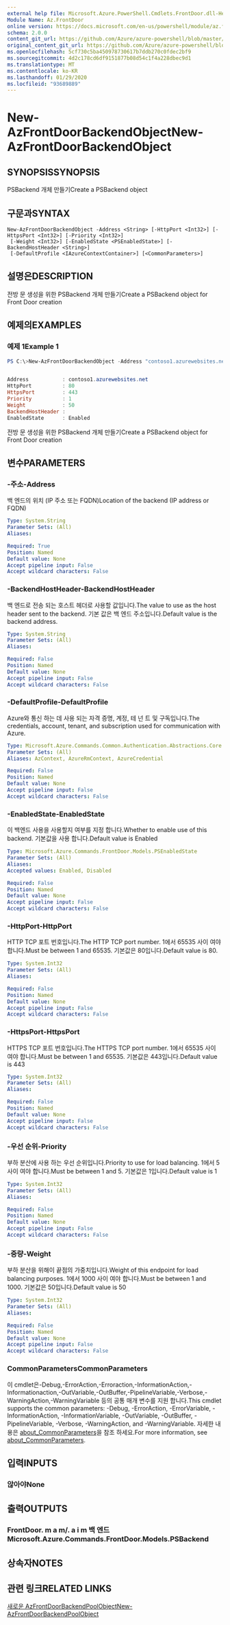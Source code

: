 ```yaml
---
external help file: Microsoft.Azure.PowerShell.Cmdlets.FrontDoor.dll-Help.xml
Module Name: Az.FrontDoor
online version: https://docs.microsoft.com/en-us/powershell/module/az.frontdoor/new-azfrontdoorbackendobject
schema: 2.0.0
content_git_url: https://github.com/Azure/azure-powershell/blob/master/src/FrontDoor/FrontDoor/help/New-AzFrontDoorBackendObject.md
original_content_git_url: https://github.com/Azure/azure-powershell/blob/master/src/FrontDoor/FrontDoor/help/New-AzFrontDoorBackendObject.md
ms.openlocfilehash: 5cf730c5ba450978730617b7ddb270c0fdec2bf9
ms.sourcegitcommit: 4d2c178cd6df9151877b08d54c1f4a228dbec9d1
ms.translationtype: MT
ms.contentlocale: ko-KR
ms.lasthandoff: 01/29/2020
ms.locfileid: "93689889"
---
```

# <span data-ttu-id="d40d3-101">New-AzFrontDoorBackendObject</span><span class="sxs-lookup"><span data-stu-id="d40d3-101">New-AzFrontDoorBackendObject</span></span>

## <span data-ttu-id="d40d3-102">SYNOPSIS</span><span class="sxs-lookup"><span data-stu-id="d40d3-102">SYNOPSIS</span></span>
<span data-ttu-id="d40d3-103">PSBackend 개체 만들기</span><span class="sxs-lookup"><span data-stu-id="d40d3-103">Create a PSBackend object</span></span>

## <span data-ttu-id="d40d3-104">구문과</span><span class="sxs-lookup"><span data-stu-id="d40d3-104">SYNTAX</span></span>

```
New-AzFrontDoorBackendObject -Address <String> [-HttpPort <Int32>] [-HttpsPort <Int32>] [-Priority <Int32>]
 [-Weight <Int32>] [-EnabledState <PSEnabledState>] [-BackendHostHeader <String>]
 [-DefaultProfile <IAzureContextContainer>] [<CommonParameters>]
```

## <span data-ttu-id="d40d3-105">설명은</span><span class="sxs-lookup"><span data-stu-id="d40d3-105">DESCRIPTION</span></span>
<span data-ttu-id="d40d3-106">전방 문 생성을 위한 PSBackend 개체 만들기</span><span class="sxs-lookup"><span data-stu-id="d40d3-106">Create a PSBackend object for Front Door creation</span></span>

## <span data-ttu-id="d40d3-107">예제의</span><span class="sxs-lookup"><span data-stu-id="d40d3-107">EXAMPLES</span></span>

### <span data-ttu-id="d40d3-108">예제 1</span><span class="sxs-lookup"><span data-stu-id="d40d3-108">Example 1</span></span>
```powershell
PS C:\>New-AzFrontDoorBackendObject -Address "contoso1.azurewebsites.net"


Address           : contoso1.azurewebsites.net
HttpPort          : 80
HttpsPort         : 443
Priority          : 1
Weight            : 50
BackendHostHeader :
EnabledState      : Enabled
```

<span data-ttu-id="d40d3-109">전방 문 생성을 위한 PSBackend 개체 만들기</span><span class="sxs-lookup"><span data-stu-id="d40d3-109">Create a PSBackend object for Front Door creation</span></span>

## <span data-ttu-id="d40d3-110">변수</span><span class="sxs-lookup"><span data-stu-id="d40d3-110">PARAMETERS</span></span>

### <span data-ttu-id="d40d3-111">-주소</span><span class="sxs-lookup"><span data-stu-id="d40d3-111">-Address</span></span>
<span data-ttu-id="d40d3-112">백 엔드의 위치 (IP 주소 또는 FQDN)</span><span class="sxs-lookup"><span data-stu-id="d40d3-112">Location of the backend (IP address or FQDN)</span></span>

```yaml
Type: System.String
Parameter Sets: (All)
Aliases:

Required: True
Position: Named
Default value: None
Accept pipeline input: False
Accept wildcard characters: False
```

### <span data-ttu-id="d40d3-113">-BackendHostHeader</span><span class="sxs-lookup"><span data-stu-id="d40d3-113">-BackendHostHeader</span></span>
<span data-ttu-id="d40d3-114">백 엔드로 전송 되는 호스트 헤더로 사용할 값입니다.</span><span class="sxs-lookup"><span data-stu-id="d40d3-114">The value to use as the host header sent to the backend.</span></span> <span data-ttu-id="d40d3-115">기본 값은 백 엔드 주소입니다.</span><span class="sxs-lookup"><span data-stu-id="d40d3-115">Default value is the backend address.</span></span>

```yaml
Type: System.String
Parameter Sets: (All)
Aliases:

Required: False
Position: Named
Default value: None
Accept pipeline input: False
Accept wildcard characters: False
```

### <span data-ttu-id="d40d3-116">-DefaultProfile</span><span class="sxs-lookup"><span data-stu-id="d40d3-116">-DefaultProfile</span></span>
<span data-ttu-id="d40d3-117">Azure와 통신 하는 데 사용 되는 자격 증명, 계정, 테 넌 트 및 구독입니다.</span><span class="sxs-lookup"><span data-stu-id="d40d3-117">The credentials, account, tenant, and subscription used for communication with Azure.</span></span>

```yaml
Type: Microsoft.Azure.Commands.Common.Authentication.Abstractions.Core.IAzureContextContainer
Parameter Sets: (All)
Aliases: AzContext, AzureRmContext, AzureCredential

Required: False
Position: Named
Default value: None
Accept pipeline input: False
Accept wildcard characters: False
```

### <span data-ttu-id="d40d3-118">-EnabledState</span><span class="sxs-lookup"><span data-stu-id="d40d3-118">-EnabledState</span></span>
<span data-ttu-id="d40d3-119">이 백엔드 사용을 사용할지 여부를 지정 합니다.</span><span class="sxs-lookup"><span data-stu-id="d40d3-119">Whether to enable use of this backend.</span></span> <span data-ttu-id="d40d3-120">기본값을 사용 합니다.</span><span class="sxs-lookup"><span data-stu-id="d40d3-120">Default value is Enabled</span></span>

```yaml
Type: Microsoft.Azure.Commands.FrontDoor.Models.PSEnabledState
Parameter Sets: (All)
Aliases:
Accepted values: Enabled, Disabled

Required: False
Position: Named
Default value: None
Accept pipeline input: False
Accept wildcard characters: False
```

### <span data-ttu-id="d40d3-121">-HttpPort</span><span class="sxs-lookup"><span data-stu-id="d40d3-121">-HttpPort</span></span>
<span data-ttu-id="d40d3-122">HTTP TCP 포트 번호입니다.</span><span class="sxs-lookup"><span data-stu-id="d40d3-122">The HTTP TCP port number.</span></span>
<span data-ttu-id="d40d3-123">1에서 65535 사이 여야 합니다.</span><span class="sxs-lookup"><span data-stu-id="d40d3-123">Must be between 1 and 65535.</span></span>
<span data-ttu-id="d40d3-124">기본값은 80입니다.</span><span class="sxs-lookup"><span data-stu-id="d40d3-124">Default value is 80.</span></span>

```yaml
Type: System.Int32
Parameter Sets: (All)
Aliases:

Required: False
Position: Named
Default value: None
Accept pipeline input: False
Accept wildcard characters: False
```

### <span data-ttu-id="d40d3-125">-HttpsPort</span><span class="sxs-lookup"><span data-stu-id="d40d3-125">-HttpsPort</span></span>
<span data-ttu-id="d40d3-126">HTTPS TCP 포트 번호입니다.</span><span class="sxs-lookup"><span data-stu-id="d40d3-126">The HTTPS TCP port number.</span></span>
<span data-ttu-id="d40d3-127">1에서 65535 사이 여야 합니다.</span><span class="sxs-lookup"><span data-stu-id="d40d3-127">Must be between 1 and 65535.</span></span>
<span data-ttu-id="d40d3-128">기본값은 443입니다.</span><span class="sxs-lookup"><span data-stu-id="d40d3-128">Default value is 443</span></span>

```yaml
Type: System.Int32
Parameter Sets: (All)
Aliases:

Required: False
Position: Named
Default value: None
Accept pipeline input: False
Accept wildcard characters: False
```

### <span data-ttu-id="d40d3-129">-우선 순위</span><span class="sxs-lookup"><span data-stu-id="d40d3-129">-Priority</span></span>
<span data-ttu-id="d40d3-130">부하 분산에 사용 하는 우선 순위입니다.</span><span class="sxs-lookup"><span data-stu-id="d40d3-130">Priority to use for load balancing.</span></span>
<span data-ttu-id="d40d3-131">1에서 5 사이 여야 합니다.</span><span class="sxs-lookup"><span data-stu-id="d40d3-131">Must be between 1 and 5.</span></span>
<span data-ttu-id="d40d3-132">기본값은 1입니다.</span><span class="sxs-lookup"><span data-stu-id="d40d3-132">Default value is 1</span></span>

```yaml
Type: System.Int32
Parameter Sets: (All)
Aliases:

Required: False
Position: Named
Default value: None
Accept pipeline input: False
Accept wildcard characters: False
```

### <span data-ttu-id="d40d3-133">-중량</span><span class="sxs-lookup"><span data-stu-id="d40d3-133">-Weight</span></span>
<span data-ttu-id="d40d3-134">부하 분산을 위해이 끝점의 가중치입니다.</span><span class="sxs-lookup"><span data-stu-id="d40d3-134">Weight of this endpoint for load balancing purposes.</span></span>
<span data-ttu-id="d40d3-135">1에서 1000 사이 여야 합니다.</span><span class="sxs-lookup"><span data-stu-id="d40d3-135">Must be between 1 and 1000.</span></span>
<span data-ttu-id="d40d3-136">기본값은 50입니다.</span><span class="sxs-lookup"><span data-stu-id="d40d3-136">Default value is 50</span></span>

```yaml
Type: System.Int32
Parameter Sets: (All)
Aliases:

Required: False
Position: Named
Default value: None
Accept pipeline input: False
Accept wildcard characters: False
```

### <span data-ttu-id="d40d3-137">CommonParameters</span><span class="sxs-lookup"><span data-stu-id="d40d3-137">CommonParameters</span></span>
<span data-ttu-id="d40d3-138">이 cmdlet은-Debug,-ErrorAction,-Erroraction,-InformationAction,-Informationaction,-OutVariable,-OutBuffer,-PipelineVariable,-Verbose,-WarningAction,-WarningVariable 등의 공통 매개 변수를 지원 합니다.</span><span class="sxs-lookup"><span data-stu-id="d40d3-138">This cmdlet supports the common parameters: -Debug, -ErrorAction, -ErrorVariable, -InformationAction, -InformationVariable, -OutVariable, -OutBuffer, -PipelineVariable, -Verbose, -WarningAction, and -WarningVariable.</span></span> <span data-ttu-id="d40d3-139">자세한 내용은 [about_CommonParameters](https://go.microsoft.com/fwlink/?LinkID=113216)을 참조 하세요.</span><span class="sxs-lookup"><span data-stu-id="d40d3-139">For more information, see [about_CommonParameters](https://go.microsoft.com/fwlink/?LinkID=113216).</span></span>

## <span data-ttu-id="d40d3-140">입력</span><span class="sxs-lookup"><span data-stu-id="d40d3-140">INPUTS</span></span>

### <span data-ttu-id="d40d3-141">않아야</span><span class="sxs-lookup"><span data-stu-id="d40d3-141">None</span></span>

## <span data-ttu-id="d40d3-142">출력</span><span class="sxs-lookup"><span data-stu-id="d40d3-142">OUTPUTS</span></span>

### <span data-ttu-id="d40d3-143">FrontDoor. m a m/. a i m 백 엔드</span><span class="sxs-lookup"><span data-stu-id="d40d3-143">Microsoft.Azure.Commands.FrontDoor.Models.PSBackend</span></span>

## <span data-ttu-id="d40d3-144">상속자</span><span class="sxs-lookup"><span data-stu-id="d40d3-144">NOTES</span></span>

## <span data-ttu-id="d40d3-145">관련 링크</span><span class="sxs-lookup"><span data-stu-id="d40d3-145">RELATED LINKS</span></span>

[<span data-ttu-id="d40d3-146">새로운 AzFrontDoorBackendPoolObject</span><span class="sxs-lookup"><span data-stu-id="d40d3-146">New-AzFrontDoorBackendPoolObject</span></span>](./New-AzFrontDoorBackendPoolObject.md)
